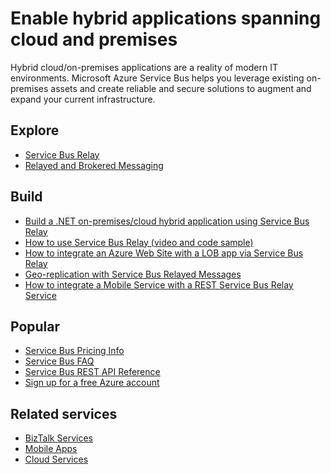 <properties 
	pageTitle="Enable Hybrid Applications Spanning Cloud and Premises | Microsoft Azure" 
	description="Learn how to build hybrid applications that span across the cloud and on premises." 
	services="service-bus" 
	documentationCenter=".net" 
	authors="sethmanheim" 
	manager="timlt" 
	editor=""/>

<tags 
	ms.service="service-bus" 
	ms.workload="na" 
	ms.tgt_pltfrm="na" 
	ms.devlang="multiple" 
	ms.topic="article" 
	ms.date="05/06/2016" 
	ms.author="sethm"/>

# Enable hybrid applications spanning cloud and premises

Hybrid cloud/on-premises applications are a reality of modern IT environments. Microsoft Azure Service Bus helps you leverage existing on-premises assets and create reliable and secure solutions to augment and expand your current infrastructure.

## Explore

- [Service Bus Relay](service-bus-dotnet-how-to-use-relay.md)
- [Relayed and Brokered Messaging](service-bus-messaging-overview.md)

## Build

- [Build a .NET on-premises/cloud hybrid application using Service Bus Relay](service-bus-dotnet-hybrid-app-using-service-bus-relay.md)
- [How to use Service Bus Relay (video and code sample)](http://appfabricdemos.codeplex.com/releases/view/67597)
- [How to integrate an Azure Web Site with a LOB app via Service Bus Relay](https://code.msdn.microsoft.com/How-to-integrate-a-Windows-f1fedff8) 
- [Geo-replication with Service Bus Relayed Messages](http://code.msdn.microsoft.com/Geo-replication-with-16dbfecd)
- [How to integrate a Mobile Service with a REST Service Bus Relay Service](http://blogs.msdn.com/b/paolos/archive/2013/07/09/how-to-integrate-a-mobile-service-with-a-rest-service-bus-relay-service.aspx)
 
## Popular

- [Service Bus Pricing Info](https://azure.microsoft.com/pricing/details/service-bus/)
- [Service Bus FAQ](service-bus-faq.md)
- [Service Bus REST API Reference](http://msdn.microsoft.com/library/azure/hh780717.aspx)
- [Sign up for a free Azure account](https://azure.microsoft.com/pricing/free-trial/?WT.mc_id=A85619ABF)
 
## Related services

- [BizTalk Services](https://azure.microsoft.com/services/biztalk-services/)
- [Mobile Apps](https://azure.microsoft.com/services/app-service/mobile/)
- [Cloud Services](https://azure.microsoft.com/services/cloud-services/) 
 